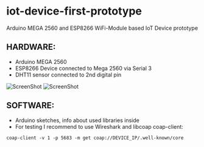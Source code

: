 # iot-device-first-prototype
Arduino MEGA 2560 and ESP8266 WiFi-Module based IoT Device prototype

## HARDWARE:
+ Arduino MEGA 2560
+ ESP8266 Device connected to Mega 2560 via Serial 3
+ DHT11 sensor connected to 2nd digital pin

![ScreenShot](https://dl.dropboxusercontent.com/u/39622126/Docs/semiot-shots/semiot-device_schem.png)
![ScreenShot](https://dl.dropboxusercontent.com/u/39622126/Docs/semiot-shots/semiot-device_bb.png)

## SOFTWARE:
+ Arduino sketches, info about used libraries inside
+ For testing I recommend to use Wireshark and libcoap 
coap-client:
```
coap-client -v 1 -p 5683 -m get coap://DEVICE_IP/.well-known/core
```
